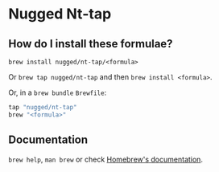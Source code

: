 # Nugged Nt-tap

## How do I install these formulae?

`brew install nugged/nt-tap/<formula>`

Or `brew tap nugged/nt-tap` and then `brew install <formula>`.

Or, in a `brew bundle` `Brewfile`:

```ruby
tap "nugged/nt-tap"
brew "<formula>"
```

## Documentation

`brew help`, `man brew` or check [Homebrew's documentation](https://docs.brew.sh).
